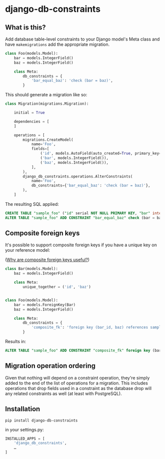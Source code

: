 # django-db-constraints

## What is this?

Add database table-level constraints to your Django model's Meta class and have `makemigrations` add the appropriate migration.

```python
class Foo(models.Model):
    bar = models.IntegerField()
    baz = models.IntegerField()

    class Meta:
        db_constraints = {
            'bar_equal_baz': 'check (bar = baz)',
        }
```

This should generate a migration like so:

```python
class Migration(migrations.Migration):

    initial = True

    dependencies = [
    ]

    operations = [
        migrations.CreateModel(
            name='Foo',
            fields=[
                ('id', models.AutoField(auto_created=True, primary_key=True, serialize=False, verbose_name='ID')),
                ('bar', models.IntegerField()),
                ('baz', models.IntegerField()),
            ],
        ),
        django_db_constraints.operations.AlterConstraints(
            name='Foo',
            db_constraints={'bar_equal_baz': 'check (bar = baz)'},
        ),
    ]
```

The resulting SQL applied:

```sql
CREATE TABLE "sample_foo" ("id" serial NOT NULL PRIMARY KEY, "bar" integer NOT NULL, "baz" integer NOT NULL)
ALTER TABLE "sample_foo" ADD CONSTRAINT "bar_equal_baz" check (bar = baz)
```

## Composite foreign keys

It's possible to support composite foreign keys if you have a unique key on your reference model:

([Why are composite foreign keys useful?](https://github.com/rapilabs/blog/blob/master/articles/same-parent-db-pattern.md))

```python
class Bar(models.Model):
    baz = models.IntegerField()

    class Meta:
        unique_together = ('id', 'baz')


class Foo(models.Model):
    bar = models.ForeignKey(Bar)
    baz = models.IntegerField()

    class Meta:
        db_constraints = {
            'composite_fk': 'foreign key (bar_id, baz) references sample_bar (id, baz)',
        }
```

Results in:

```sql
ALTER TABLE "sample_foo" ADD CONSTRAINT "composite_fk" foreign key (bar_id, baz) references sample_bar (id, baz)
```

## Migration operation ordering

Given that nothing will depend on a constraint operation, they're simply added to the end of the list of operations
for a migration.  This includes operations that drop fields used in a constraint as the database drop will any related
constraints as well (at least with PostgreSQL).

## Installation

```
pip install django-db-constraints
```

in your settings.py:

```python
INSTALLED_APPS = [
    'django_db_constraints',
    …
]
```
